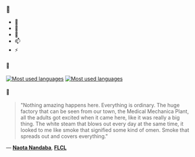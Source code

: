 ### 👋

- 🔭
- 🌱
- 💬
- 📫
- ⚡

#### 🧏

[![Most used languages](https://github-readme-stats-aynah.vercel.app/api/top-langs/?username=aynh&theme=solarized-dark&langs_count=6&layout=compact&hide_title=true)](https://github.com/anuraghazra/github-readme-stats#gh-dark-mode-only)
[![Most used languages](https://github-readme-stats-aynah.vercel.app/api/top-langs/?username=aynh&theme=solarized-light&langs_count=6&layout=compact&hide_title=true)](https://github.com/anuraghazra/github-readme-stats#gh-light-mode-only)

#### 💬

> "Nothing amazing happens here. Everything is ordinary. The huge factory that can be seen from our town, the Medical Mechanica Plant, all the adults got excited when it came here, like it was really a big thing. The white steam that blows out every day at the same time, it looked to me like smoke that signified some kind of omen. Smoke that spreads out and covers everything."

&mdash; [**Naota Nandaba**](https://myanimelist.net/character.php?q=Naota%20Nandaba&cat=character), [**FLCL**](https://myanimelist.net/search/all?q=FLCL&cat=all)
